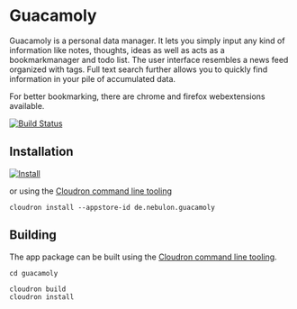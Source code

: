 # Guacamoly

Guacamoly is a personal data manager. It lets you simply input any kind of information like notes, thoughts, ideas as well as acts as a bookmarkmanager and todo list.
The user interface resembles a news feed organized with tags. Full text search further allows you to quickly find information in your pile of accumulated data.

For better bookmarking, there are chrome and firefox webextensions available.

[![Build Status](https://travis-ci.org/cloudron-io/guacamoly.svg?branch=master)](https://travis-ci.org/cloudron-io/guacamoly)

## Installation

[![Install](https://cloudron.io/img/button32.png)](https://cloudron.io/button.html?app=de.nebulon.guacamoly)

or using the [Cloudron command line tooling](https://cloudron.io/references/cli.html)

```
cloudron install --appstore-id de.nebulon.guacamoly
```

## Building

The app package can be built using the [Cloudron command line tooling](https://cloudron.io/references/cli.html).

```
cd guacamoly

cloudron build
cloudron install
```

